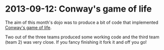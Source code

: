 # 2013-09-12: Conway's game of life  #

The aim of this month's dojo was to produce a bit of code that
implemented
[Conway's game of life](http://en.wikipedia.org/wiki/Conway's_Game_of_Life). 

Two out of the three teams produced some working code and the third
team (team 2) was very close. If you fancy finishing it fork it and off you go!


